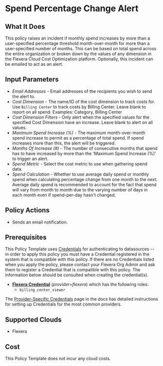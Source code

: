 # Spend Percentage Change Alert

## What It Does

This policy raises an incident if monthly spend increases by more than a user-specified percentage threshold month-over-month for more than a user-specified number of months. This can be based on total spend across the entire organization or broken down by the values of any dimension in the Flexera Cloud Cost Optimization platform. Optionally, this incident can be emailed to act as an alert.

## Input Parameters

- *Email Addresses* - Email addresses of the recipients you wish to send the alert to.
- *Cost Dimension* - The name/ID of the cost dimension to track costs for. Use `Billing Center` to track costs by Billing Center. Leave blank to report on all spend. Examples: Category, Billing Center
- *Cost Dimension Filters* - Only alert when the specified values for the specified Cost Dimension have an increase. Leave blank to alert on all values.
- *Maximum Spend Increase (%)* - The maximum month-over-month spend increase to permit as a percentage of total spend. If spend increases more than this, the alert will be triggered.
- *Months Of Increase (#)* - The number of consecutive months that spend has to have increased by more than the 'Maximum Spend Increase (%)' to trigger an alert.
- *Spend Metric* - Select the cost metric to use when gathering spend data.
- *Spend Calculation* - Whether to use average daily spend or monthly spend when calculating percentage change from one month to the next. Average daily spend is recommended to account for the fact that spend will vary from month to month due to the varying number of days in each month even if spend-per-day hasn't changed.

## Policy Actions

- Sends an email notification.

## Prerequisites

This Policy Template uses [Credentials](https://docs.flexera.com/flexera/EN/Automation/ManagingCredentialsExternal.htm) for authenticating to datasources -- in order to apply this policy you must have a Credential registered in the system that is compatible with this policy. If there are no Credentials listed when you apply the policy, please contact your Flexera Org Admin and ask them to register a Credential that is compatible with this policy. The information below should be consulted when creating the credential(s).

- [**Flexera Credential**](https://docs.flexera.com/flexera/EN/Automation/ProviderCredentials.htm) (*provider=flexera*) which has the following roles:
  - `billing_center_viewer`

The [Provider-Specific Credentials](https://docs.flexera.com/flexera/EN/Automation/ProviderCredentials.htm) page in the docs has detailed instructions for setting up Credentials for the most common providers.

## Supported Clouds

- Flexera

## Cost

This Policy Template does not incur any cloud costs.
